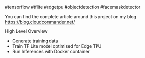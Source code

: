 #tensorflow #tflite #edgetpu #objectdetection #facemaskdetector

You can find the complete article around this project on my blog https://blog.cloudcommander.net/

High Level Overview

- Generate training data
- Train TF Lite model optimised for Edge TPU
- Run Inferences with Docker container

